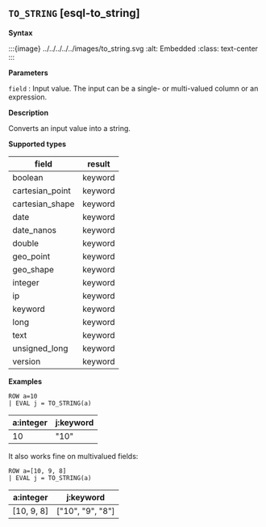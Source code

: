 ## `TO_STRING` [esql-to_string]

**Syntax**

:::{image} ../../../../../images/to_string.svg
:alt: Embedded
:class: text-center
:::

**Parameters**

`field`
:   Input value. The input can be a single- or multi-valued column or an expression.

**Description**

Converts an input value into a string.

**Supported types**

| field | result |
| --- | --- |
| boolean | keyword |
| cartesian_point | keyword |
| cartesian_shape | keyword |
| date | keyword |
| date_nanos | keyword |
| double | keyword |
| geo_point | keyword |
| geo_shape | keyword |
| integer | keyword |
| ip | keyword |
| keyword | keyword |
| long | keyword |
| text | keyword |
| unsigned_long | keyword |
| version | keyword |

**Examples**

```esql
ROW a=10
| EVAL j = TO_STRING(a)
```

| a:integer | j:keyword |
| --- | --- |
| 10 | "10" |

It also works fine on multivalued fields:

```esql
ROW a=[10, 9, 8]
| EVAL j = TO_STRING(a)
```

| a:integer | j:keyword |
| --- | --- |
| [10, 9, 8] | ["10", "9", "8"] |


